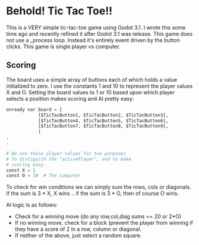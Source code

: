 # Behold! Tic Tac Toe!!
This is a VERY simple tic-tac-toe game using Godot 3.1. I wrote this some time ago and recently
refined it after Godot 3.1 was release. This game does not use a _process loop. Instead it's entirely event driven by the button clicks. This game is single player vs computer.

## Scoring
The board uses a simple array of buttons each of which holds a value initialized to zero.
I use the constants 1 and 10 to represent the player values X and O. Setting the board
values to 1 or 10 based upon which player selects a position makes scoring and AI pretty
easy:

```python
onready var board = [
            [$TicTacButton1, $TicTacButton2, $TicTacButton3],
            [$TicTacButton4, $TicTacButton5, $TicTacButton6],
            [$TicTacButton7, $TicTacButton8, $TicTacButton9], 
            ]
.
.

# We use these player values for two purposes
# To distiguish the "activePlayer", and to make
# scoring easy.
const X = 1
const O = 10  # The computer
```
To check for win conditions we can simply sum the rows, cols or diagonals. If the sum is
3 * X, X wins .. if the sum is 3 * O, then of course O wins.

AI logic is as follows:
  * Check for a winning move (do any row,col,diag sums == 20 or 2*O)
  * If no winning move, check for a block (prevent the player from winning if they have a score of 2 in a row, column or diagonal.
  * If neither of the above, just select a random square.
  
